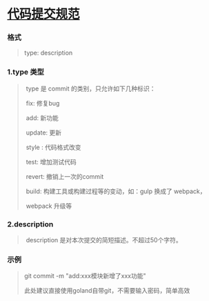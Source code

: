 # [代码提交规范](https://www.cnblogs.com/anly95/p/13163384.html)

### 格式

> type: description

### 1.type 类型

> ​	type 是 commit 的类别，只允许如下几种标识：
>
> ​	fix: 修复bug
>
> ​	add: 新功能
>
> ​	update: 更新
>
> ​	style : 代码格式改变
>
> ​	test: 增加测试代码
>
> ​	revert: 撤销上一次的commit
>
> ​	build: 构建工具或构建过程等的变动，如：gulp 换成了 webpack，
>
> ​	webpack 升级等

### 2.description

> ​	description 是对本次提交的简短描述。不超过50个字符。

### 示例

> git commit -m "add:xxx模块新增了xxx功能"
>
> 此处建议直接使用goland自带git，不需要输入密码，简单高效